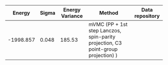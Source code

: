 |       Energy          |  Sigma          | Energy Variance  |  Method                                                |   Data repository      |
| ----------------------| ----------------| -----------------|--------------------------------------------------------|------------------------|
|    -1998.857          |  0.048          | 185.53           | mVMC (PP + 1st step Lanczos, spin-parity projection, C3 point-group projection) )                           |                        |
